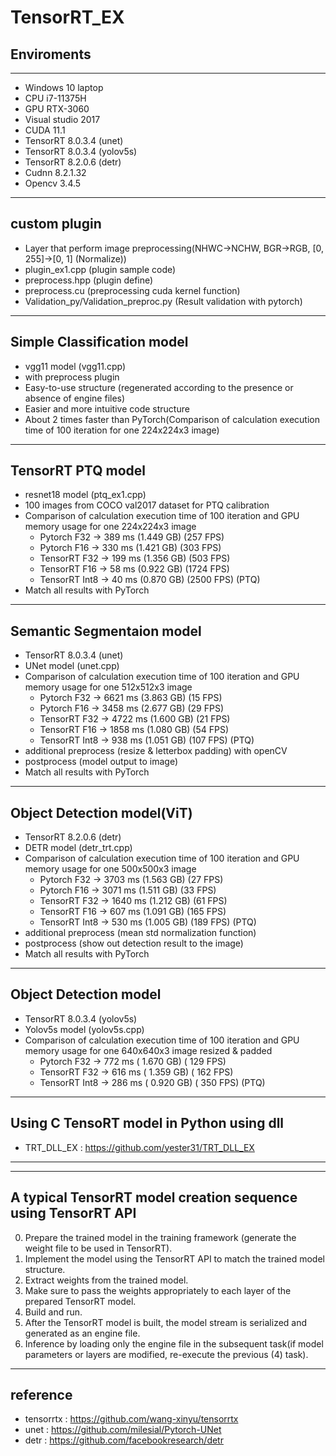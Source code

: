 # TensorRT_EX

## Enviroments
***
- Windows 10 laptop
- CPU i7-11375H
- GPU RTX-3060
- Visual studio 2017
- CUDA 11.1
- TensorRT 8.0.3.4 (unet)
- TensorRT 8.0.3.4 (yolov5s)
- TensorRT 8.2.0.6 (detr) 
- Cudnn 8.2.1.32
- Opencv 3.4.5
***

## custom plugin 
- Layer that perform image preprocessing(NHWC->NCHW, BGR->RGB, [0, 255]->[0, 1] (Normalize))
- plugin_ex1.cpp (plugin sample code)
- preprocess.hpp (plugin define)
- preprocess.cu (preprocessing cuda kernel function)
- Validation_py/Validation_preproc.py (Result validation with pytorch)
***

## Simple Classification model
- vgg11 model (vgg11.cpp)
- with preprocess plugin
- Easy-to-use structure (regenerated according to the presence or absence of engine files)
- Easier and more intuitive code structure
- About 2 times faster than PyTorch(Comparison of calculation execution time of 100 iteration for one 224x224x3 image)
***

## TensorRT PTQ model
- resnet18 model (ptq_ex1.cpp)
- 100 images from COCO val2017 dataset for PTQ calibration
- Comparison of calculation execution time of 100 iteration and GPU memory usage for one 224x224x3 image 
  - Pytorch  F32	-> 389 ms (1.449 GB) (257 FPS)
  - Pytorch  F16	-> 330 ms (1.421 GB) (303 FPS)
  - TensorRT F32	-> 199 ms (1.356 GB) (503 FPS)
  - TensorRT F16	-> 58 ms  (0.922 GB) (1724 FPS)
  - TensorRT Int8 -> 40 ms  (0.870 GB) (2500 FPS) (PTQ)
- Match all results with PyTorch
***

## Semantic Segmentaion model
- TensorRT 8.0.3.4 (unet)
- UNet model (unet.cpp)
- Comparison of calculation execution time of 100 iteration and GPU memory usage for one 512x512x3 image
  - Pytorch  F32	-> 6621 ms (3.863 GB) (15 FPS)
  - Pytorch  F16	-> 3458 ms (2.677 GB) (29 FPS)
  - TensorRT F32	-> 4722 ms (1.600 GB) (21 FPS)
  - TensorRT F16	-> 1858 ms (1.080 GB) (54 FPS)
  - TensorRT Int8   -> 938 ms  (1.051 GB) (107 FPS) (PTQ)
- additional preprocess (resize & letterbox padding) with openCV
- postprocess (model output to image)
- Match all results with PyTorch
***

## Object Detection model(ViT)
- TensorRT 8.2.0.6 (detr) 
- DETR model (detr_trt.cpp) 
- Comparison of calculation execution time of 100 iteration and GPU memory usage for one 500x500x3 image 
  - Pytorch  F32	-> 3703 ms (1.563 GB) (27 FPS)
  - Pytorch  F16	-> 3071 ms (1.511 GB) (33 FPS)
  - TensorRT F32	-> 1640 ms (1.212 GB) (61 FPS)
  - TensorRT F16	-> 607 ms  (1.091 GB) (165 FPS)
  - TensorRT Int8	-> 530 ms  (1.005 GB) (189 FPS) (PTQ)
- additional preprocess (mean std normalization function)
- postprocess (show out detection result to the image)
- Match all results with PyTorch
***

## Object Detection model
- TensorRT 8.0.3.4 (yolov5s) 
- Yolov5s model (yolov5s.cpp) 
- Comparison of calculation execution time of 100 iteration and GPU memory usage for one 640x640x3 image resized & padded
  - Pytorch  F32	-> 772 ms ( 1.670 GB) ( 129 FPS)
  - TensorRT F32	-> 616 ms ( 1.359 GB) ( 162 FPS)
  - TensorRT Int8	-> 286 ms ( 0.920 GB) ( 350 FPS) (PTQ)
***

## Using C TensoRT model in Python using dll
- TRT_DLL_EX : <https://github.com/yester31/TRT_DLL_EX>
***

***

## A typical TensorRT model creation sequence using TensorRT API
0. Prepare the trained model in the training framework (generate the weight file to be used in TensorRT).
1. Implement the model using the TensorRT API to match the trained model structure.
2. Extract weights from the trained model.
3. Make sure to pass the weights appropriately to each layer of the prepared TensorRT model.
4. Build and run.
5. After the TensorRT model is built, the model stream is serialized and generated as an engine file.
6. Inference by loading only the engine file in the subsequent task(if model parameters or layers are modified, re-execute the previous (4) task).
     
***

## reference   
* tensorrtx : <https://github.com/wang-xinyu/tensorrtx>
* unet : <https://github.com/milesial/Pytorch-UNet>
* detr : <https://github.com/facebookresearch/detr>